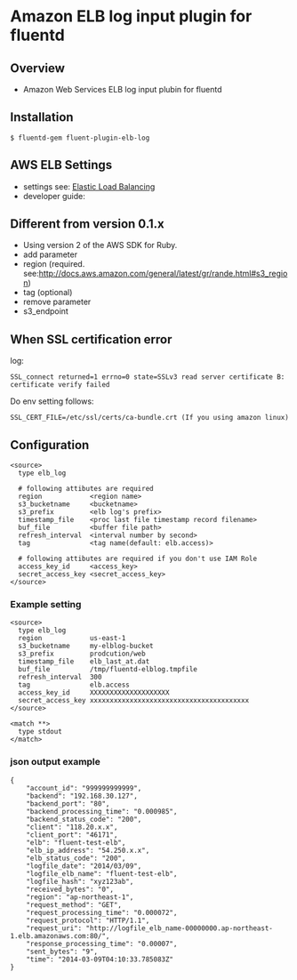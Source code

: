 # Amazon ELB log input plugin for fluentd

## Overview
- Amazon Web Services ELB log input plubin for fluentd

## Installation

    $ fluentd-gem fluent-plugin-elb-log

## AWS ELB Settings
- settings see: [Elastic Load Balancing](http://docs.aws.amazon.com/ElasticLoadBalancing/latest/DeveloperGuide/enable-access-logs.html)
- developer guide: [](http://docs.aws.amazon.com/ElasticLoadBalancing/latest/DeveloperGuide/access-log-collection.html)

## Different from version 0.1.x
- Using version 2 of the AWS SDK for Ruby.
- add parameter
 - region (required. see:http://docs.aws.amazon.com/general/latest/gr/rande.html#s3_region)
 - tag (optional)
- remove parameter
 - s3_endpoint

## When SSL certification error
log:
```
SSL_connect returned=1 errno=0 state=SSLv3 read server certificate B: certificate verify failed
```
Do env setting follows:
```
SSL_CERT_FILE=/etc/ssl/certs/ca-bundle.crt (If you using amazon linux)
```

## Configuration

```config
<source>
  type elb_log

  # following attibutes are required
  region            <region name>
  s3_bucketname     <bucketname>
  s3_prefix         <elb log's prefix>
  timestamp_file    <proc last file timestamp record filename>
  buf_file          <buffer file path>
  refresh_interval  <interval number by second>
  tag               <tag name(default: elb.access)>

  # following attibutes are required if you don't use IAM Role
  access_key_id     <access_key>
  secret_access_key <secret_access_key>
</source>
```

### Example setting
```config
<source>
  type elb_log
  region            us-east-1
  s3_bucketname     my-elblog-bucket
  s3_prefix         prodcution/web
  timestamp_file    elb_last_at.dat
  buf_file          /tmp/fluentd-elblog.tmpfile
  refresh_interval  300
  tag               elb.access
  access_key_id     XXXXXXXXXXXXXXXXXXXX
  secret_access_key xxxxxxxxxxxxxxxxxxxxxxxxxxxxxxxxxxxxxxxx
</source>

<match **>
  type stdout
</match>
```

### json output example
```
{
    "account_id": "999999999999", 
    "backend": "192.168.30.127", 
    "backend_port": "80", 
    "backend_processing_time": "0.000985", 
    "backend_status_code": "200", 
    "client": "118.20.x.x", 
    "client_port": "46171", 
    "elb": "fluent-test-elb", 
    "elb_ip_address": "54.250.x.x", 
    "elb_status_code": "200", 
    "logfile_date": "2014/03/09", 
    "logfile_elb_name": "fluent-test-elb", 
    "logfile_hash": "xyz123ab", 
    "received_bytes": "0", 
    "region": "ap-northeast-1", 
    "request_method": "GET", 
    "request_processing_time": "0.000072", 
    "request_protocol": "HTTP/1.1", 
    "request_uri": "http://logfile_elb_name-00000000.ap-northeast-1.elb.amazonaws.com:80/", 
    "response_processing_time": "0.00007", 
    "sent_bytes": "9", 
    "time": "2014-03-09T04:10:33.785083Z"
}
```

